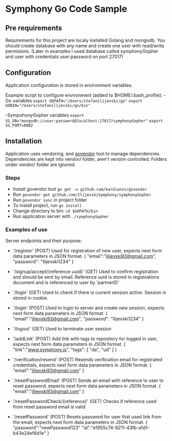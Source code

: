 # Symphony Go Code Sample

## Pre requirements ##
Requirements for this project are localy installed Golang and mongodb.
You should create database with any name and create one user with read/write permisions.
(Later in examples I used database called symphonyGopher and user with credentials user:password on port 27017)

## Configuration ##

Application configuration is stored in environment variables.

Example script to configure environment (added to $HOME/.bash_profile):
-Go variables
`export GOPATH="/Users/stefanilijevski/go"`
`export GOBIN="/Users/stefanilijevski/go/bin"`

-SympohonyGopher variables
`export SG_DB="mongodb://user:password@localhost:27017/symphonyGopher"`
`export SG_PORT=8082`

## Installation ##

Application uses vendoring, and [govendor](https://github.com/kardianos/govendor) tool to manage dependencies.
Dependencies are kept into vendor/ folder, aren't version controlled. Folders under vendor/ folder are ignored.

### Steps ###

- Install govendor tool `go get -u github.com/kardianos/govendor`
- Run `govendor get github.com/IlijevskiSymphony/symphonyGopher`
- Run `govendor sync` in project folder
- To install project, run `go install`
- Change directory to bin: `cd $GOPATH/bin`
- Run application server with `./symphonyGopher`


### Examples of use ###
Server endpoints and their purpose:
- '/register' (POST)
  Used for registration of new user, expects next form data parameters in JSON format.
  {
  	"email":"ilijevski93@gmail.com",
  	"password": "Ilijevski1234"
  }

- '/signup/accept/{reference uuid}' (GET)
  Used to confirm registration and should be sent by email. Reference uuid is stored in registrations document and is referenced to user by 'partnerID'

- '/login' (GET)
  Used to check if there is current session active. Session is stored in cookie.

- '/login' (POST)
  Used to login to server and create new session, expects next form data parameters in JSON format.
  {
  	"email":"ilijevski93@gmail.com",
  	"password": "Ilijevski1234"
  }

- '/logout' (GET)
  Used to terminate user session

- '/addLink' (POST)
  Add link with tags to repository for logged in user, expects next form data parameters in JSON format.
  {
  	"link":"www.symphony.is",
  	"tags": [
              "da",
              "ud"
            ]
  }

- '/verification/resend' (POST)
  Resends verification email for registrated credentials, expects next form data parameters in JSON format.
  {
    "email":"ilijevski93@gmail.com"
  }

- '/resetPasswordEmail' (POST)
  Sends an email with reference to user to reset password, expects next form data parameters in JSON format.
  {
    "email":"ilijevski93@gmail.com"
  }

- '/resetPasswordCheck/{reference}' (GET)
  Checks if reference used from reset password email is valid

- '/resetPassword' (POST)
  Resets password for user that used link from the email, expects next form data parameters in JSON format.
  {
    "password":"newPassword123"
    "id":"e1955c74-8211-43fb-a1d1-b43e24ef6d1e"
  }
